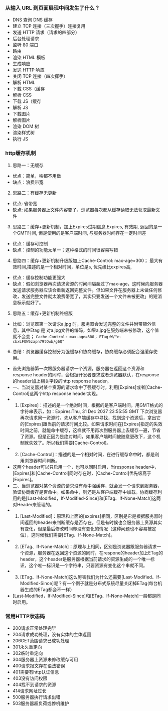 ### 从输入 URL 到页面展现中间发生了什么？
- DNS 查询 DNS 缓存
- 建立 TCP 连接（三次握手）连接复用
- 发送 HTTP 请求（请求的四部分）
- 后台处理请求
- 监听 80 端口
- 路由
- 渲染 HTML 模板
- 生成响应
- 发送 HTTP 响应
- 关闭 TCP 连接（四次挥手）
- 解析 HTML
- 下载 CSS（缓存
- 解析 CSS
- 下载 JS（缓存
- 解析 JS
- 下载图片
- 解析图片
- 渲染 DOM 树
- 渲染样式树
- 执行 JS
### http缓存机制
1. 思路一：无缓存
- 优点：简单，啥都不用做
- 缺点：浪费带宽
2. 思路二：有缓存无更新
- 优点: 省带宽
- 缺点: 如果服务器上文件内容变了，浏览器每次都从缓存读取无法获取最新文件
3. 思路三：缓存+更新机制，加上Expires过期信息,Expires, 有效期, 返回的是一个GMT时间, 但是使用的是客户端时间, 与服务器时间存在一定时间差
- 优点：缓存可控制
- 缺点：控制的功能太单一；这种格式的时间很容易写错
4. 思路四：缓存+更新机制升级版加上Cache-Control: max-age=300； 最大有效时间,描述的是一个相对时间，单位是s, 优先级比expires高, 
- 优点：缓存控制功能更强大
- 缺点：假如浏览器再次请求资源的时间间隔超过了max-age，这时候向服务器发送请求服务器应该会重新返回完整文件。但如果文件在服务器上未做任何修改，发送完整文件就太浪费带宽了，其实只要发送一个文件未被更改」的短消息标示就好了。
5. 思路五：缓存+更新机制终极版
- 比如：浏览器第一次请求a.jpg 时，服务器会发送完整的文件并附带额外信息，其中Etag 是 对a.jpg文件的编码，如果a.jpg在服务端未被修改，这个值就不会变；
`Cache-Control: max-age=300；`
`ETag:W/"e-cbxLFQW5zapn79tQwb/g6Q"`
6. 总结：浏览器缓存控制分为强缓存和协商缓存，协商缓存必须配合强缓存使用。
- 首先浏览器第一次跟服务器请求一个资源，服务器在返回这个资源和response header的同时，会根据开发者要求或者浏览器默认，在response的header加上相关字段的http response header。
- 一、当浏览器对某个资源的请求命中了强缓存时，利用[Expires]或者[Cache-Control]这两个http response header实现。
- 1. [Expires]：描述的是一个绝对时间，根据的是客户端时间。用GMT格式的字符串表示，如：Expires:Thu, 31 Dec 2037 23:55:55 GMT 下次浏览器再次请求同一资源时。先从客户端缓存中寻找，找到这个资源后，拿出它的[Expires]跟当前的请求时间比较。如果请求时间在[Expires]指定的失效时间之前，就能命中缓存，这样就不用再次到服务器上去缓存一遍，节省了资源。但是正因为是绝对时间，如果客户端时间被随意更改下，这个机制就失效了。所以我们需要[Cache-Control]。
- 2. [Cache-Control]：描述的是一个相对时间，在进行缓存命中时，都是利用浏览器时间判断。
- 这两个header可以只启用一个，也可以同时启用，当response header中，[Expires]和[Cache-Control]同时存在时，[Cache-Control]优先级高于[Expires]。
- 二、当浏览器对某个资源的请求没有命中强缓存，就会发一个请求到服务器，验证协商缓存是否命中。如果命中，则还是从客户端缓存中加载。协商缓存利用的是[Last-Modified，If-Modified-Since]和[ETag、If-None-Match]这两对Header来管理的。
- 1. [Last-Modified]：原理和上面的[expires]相同，区别是它是根据服务器时间返回的header来判断缓存是否存在。但是有时候也会服务器上资源其实有变化，但是最后修改时间却没有变化的情况（这种问题也不容易被定位），这时候我们需要[ETag、If-None-Match]。
- 2. [ETag、If-None-Match]：原理与上相同，区别是浏览器跟服务器请求一个资源，服务器在返回这个资源的同时，在respone的header加上ETag的header，这个header是服务器根据当前请求的资源生成的一个唯一标识，这个唯一标识是一个字符串，只要资源有变化这个串就不同。
- 3. [ETag、If-None-Match]这么厉害我们为什么还需要[Last-Modified、If-Modified-Since]呢？有一个例子就是分布式系统尽量关闭掉ETag(每台机器生成的ETag都会不一样）
- [Last-Modified，If-Modified-Since]和[ETag、If-None-Match]一般都是同时启用。
### 常用HTTP状态码
- 200请求正常处理完毕
- 204请求成功处理，没有实体的主体返回
- 206GET范围请求已成功处理
- 301永久重定向
- 302临时重定向
- 304服务器上资源未修改缓存可用
- 400请求报文存在语法错误
- 401需要有http认证信息
- 403没有访问权限
- 404找不到请求的资源
- 414请求网址过长
- 500服务器执行请求出错
- 503服务器超负荷或停机维护
